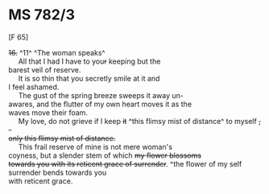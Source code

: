 # MS 782/3

[F 65]

~~16.~~ ^11^ ^The woman speaks^ \
&nbsp;&nbsp;&nbsp;&nbsp;&nbsp;All that I had I have to you~~r~~ keeping but the \
barest veil of reserve. \
&nbsp;&nbsp;&nbsp;&nbsp;&nbsp;It is so thin that you secretly smile at it and \
I feel ashamed. \
&nbsp;&nbsp;&nbsp;&nbsp;&nbsp;The gust of the spring breeze sweeps it away un- \
awares, and the flutter of my own heart moves it as the \
waves move their foam. \
&nbsp;&nbsp;&nbsp;&nbsp;&nbsp;My love, do not grieve if I keep ~~it~~ ^this flimsy mist of distance^ to myself ~~, -~~ \
~~only this flimsy mist of distance.~~ \
&nbsp;&nbsp;&nbsp;&nbsp;&nbsp;This frail reserve of mine is not mere woman's \
coyness, but a slender stem of which ~~my flower blossoms \
towards you with its reticent grace of surrender~~. 
^the flower of my self surrender bends towards you \
with reticent grace. 
